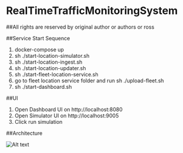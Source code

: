 # RealTimeTrafficMonitoringSystem
##All rights are reserved by original author or authors or ross

##Service Start Sequence
1. docker-compose up
3. sh ./start-location-simulator.sh
4. sh ./start-location-ingest.sh
5. sh ./start-location-updater.sh
6. sh ./start-fleet-location-service.sh
7. go to fleet location service folder and run sh ./upload-fleet.sh
8. sh ./start-dashboard.sh

##UI
1. Open Dashboard UI on http://localhost:8080
2. Open Simulator UI on http://localhost:9005
3. Click run simulation

##Architecture

![Alt text](https://raw.githubusercontent.com/Caden94/RealTimeTrafficMonitoringSystem/master/rtms_architecture.png "System Architecture")
